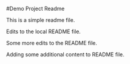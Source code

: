 #Demo Project Readme

This is a simple readme file.

Edits to the local README file.

Some more edits to the README file.

Adding some additional content to README file.
